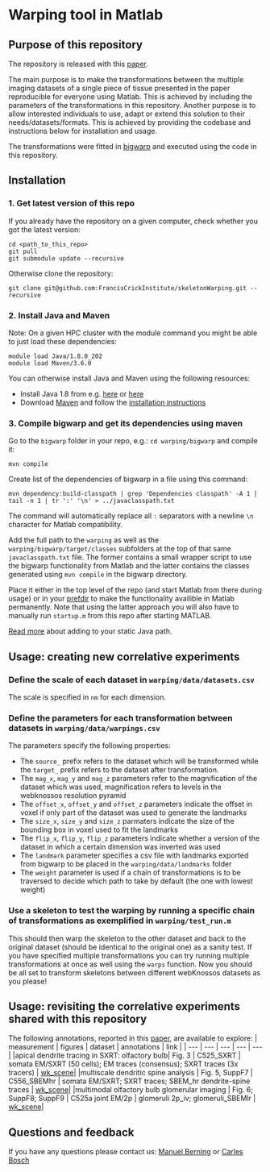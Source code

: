 # Warping tool in Matlab

## Purpose of this repository

The repository is released with this [paper](https://www.biorxiv.org/content/10.1101/2021.01.13.426503v1).

The main purpose is to make the transformations between the multiple imaging datasets of a single piece of tissue 
presented in the paper reproducible for everyone using Matlab. 
This is achieved by including the parameters of the transformations in this repository.
Another purpose is to allow interested individuals to use, adapt or extend this solution to their needs/datasets/formats.
This is achieved by providing the codebase and instructions below for installation and usage.

The transformations were fitted in [bigwarp](https://github.com/saalfeldlab/bigwarp) and executed using the code in this repository.

## Installation

### 1. Get latest version of this repo

If you already have the repository on a given computer, check whether you got the latest version:

```
cd <path_to_this_repo>
git pull
git submodule update --recursive
```

Otherwise clone the repository:

```
git clone git@github.com:FrancisCrickInstitute/skeletonWarping.git --recursive
```

### 2. Install Java and Maven

Note: On a given HPC cluster with the module command you might be able to just load these dependencies:

```
module load Java/1.8.0_202
module load Maven/3.6.0
```

You can otherwise install Java and Maven using the following resources:

* Install Java 1.8 from e.g. [here](https://openjdk.java.net/install/) or [here](https://www.java.com/de/download/manual.jsp)
* Download [Maven](https://maven.apache.org/download.cgi) and follow the [installation instructions](https://maven.apache.org/install.html)


### 3. Compile bigwarp and get its dependencies using maven

Go to the `bigwarp` folder in your repo, e.g.: `cd warping/bigwarp` and compile it:

```
mvn compile
```

Create list of the dependencies of bigwarp in a file using this command:

```
mvn dependency:build-classpath | grep 'Dependencies classpath' -A 1 | tail -n 1 | tr ':' '\n' > ../javaclasspath.txt
```

The command will automatically replace all `:` separators with a newline `\n` character for Matlab compatibility.

Add the  full path to the `warping` as well as the `warping/bigwarp/target/classes` subfolders at the top of that same `javaclasspath.txt` file.
The former contains a small wrapper script to use the bigwarp functionality from Matlab and the latter contains the classes generated using `mvn compile` in the bigwarp directory.

Place it either in the top level of the repo (and start Matlab from there during usage) or in your
[prefdir](https://uk.mathworks.com/help/matlab/ref/prefdir.html?searchHighlight=prefdir&s_tid=srchtitle_prefdir_1)
to make the functionality availible in Matlab permanently.
Note that using the latter approach you will also have to manually run `startup.m` from this repo after starting MATLAB.

[Read more](https://uk.mathworks.com/help/matlab/matlab_external/static-path-of-java-class-path.html) about adding to your static Java path.

## Usage: creating new correlative experiments

### Define the scale of each dataset in `warping/data/datasets.csv`

The scale is specified in `nm` for each dimension.

### Define the parameters for each transformation between datasets in `warping/data/warpings.csv`

The parameters specify the following properties:

- The `source_` prefix refers to the dataset which will be transformed while the `target_` prefix refers to the dataset after transformation.
- The `mag_x`, `mag_y` and `mag_z` parameters refer to the magnification of the dataset which was used, magnification refers to levels in the webknossos resolution pyramid
- The `offset_x`, `offset_y` and `offset_z` parameters indicate the offset in voxel if only part of the dataset was used to generate the landmarks
- The `size_x`, `size_y` and `size_z` parmaters indicate the size of the bounding box in voxel used to fit the landmarks
- The `flip_x`, `flip_y`, `flip_z` parameters indicate whether a version of the dataset in which a certain dimension was inverted was used
- The `landmark` parameter specifies a csv file with landmarks exported from bigwarp to be placed in the `warping/data/landmarks` folder
- The `weight` parameter is used if a chain of transformations is to be traversed to decide which path to take by default (the one with lowest weight)

### Use a skeleton to test the warping by running a specific chain of transformations as exemplified in `warping/test_run.m`

This should then warp the skeleton to the other dataset and back to the original dataset (should be identical to the original one) as a sanity test.
If you have specified multiple transformations you can try running multiple transformations at once as well using the `warps` function.
Now you should be all set to transform skeletons between different webKnossos datasets as you please!

## Usage: revisiting the correlative experiments shared with this repository

The following annotations, reported in this [paper](https://www.biorxiv.org/content/10.1101/2021.01.13.426503v1), are available to explore:
| measurement | figures | dataset | annotations | link |
| --- | --- | --- | --- | --- |
|apical dendrite tracing in SXRT: olfactory bulb| Fig. 3 | C525_SXRT | somata EM/SXRT (50 cells); EM traces (consensus); SXRT traces (3x tracers) | [wk_scene](https://webknossos.crick.ac.uk/annotations/Explorational/600f1c380100006f00ba75f1?token=vBsay1ZVoTka3b8p5vZTsw#3706,1073,2239,0,3.079)|
|multiscale dendritic spine analysis | Fig. 5, SuppF7 | C556_SBEMhr | somata EM/SXRT; SXRT traces; SBEM_hr dendrite-spine traces | [wk_scene](https://webknossos.crick.ac.uk/annotations/Explorational/600f1b760100008900ba75ee?token=aKyXpXCrGEp8YEaOL1GWfg#3243,5183,190,0,2.420,20135)| 
|multimodal olfactory bulb glomerular imaging | Fig. 6; SuppF8; SuppF9 | C525a joint EM/2p | glomeruli 2p_iv; glomeruli_SBEMlr | [wk_scene](https://webknossos.crick.ac.uk/annotations/Explorational/600ef5a2010000d100563037?token=7g6jJNXHYtaUi72ABXrkuQ#8614,6129,2715,0,23.225,759)|


## Questions and feedback

If you have any questions please contact us: [Manuel Berning](mailto:manuel.berning@crick.ac.uk) or [Carles Bosch](mailto:carles.bosch@crick.ac.uk)

